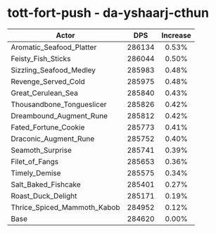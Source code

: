 # tott-fort-push - da-yshaarj-cthun
| Actor | DPS | Increase |
|---|:---:|:---:|
|Aromatic_Seafood_Platter|286134|0.53%|
|Feisty_Fish_Sticks|286044|0.50%|
|Sizzling_Seafood_Medley|285983|0.48%|
|Revenge_Served_Cold|285975|0.48%|
|Great_Cerulean_Sea|285840|0.43%|
|Thousandbone_Tongueslicer|285826|0.42%|
|Dreambound_Augment_Rune|285812|0.42%|
|Fated_Fortune_Cookie|285773|0.41%|
|Draconic_Augment_Rune|285752|0.40%|
|Seamoth_Surprise|285741|0.39%|
|Filet_of_Fangs|285653|0.36%|
|Timely_Demise|285575|0.34%|
|Salt_Baked_Fishcake|285401|0.27%|
|Roast_Duck_Delight|285171|0.19%|
|Thrice_Spiced_Mammoth_Kabob|284952|0.12%|
|Base|284620|0.00%|
